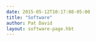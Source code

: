 ```yaml
---
date: 2015-05-12T10:17:08-05:00
title: "Software"
author: Pat David
layout: software-page.hbt
---
```


